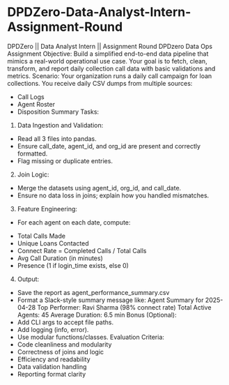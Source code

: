 # DPDZero-Data-Analyst-Intern-Assignment-Round
DPDZero || Data Analyst Intern || Assignment Round
DPDzero Data Ops Assignment
Objective:
Build a simplified end-to-end data pipeline that mimics a real-world operational use case. Your goal
is to fetch, clean, transform, and report daily collection call data with basic validations and metrics.
Scenario:
Your organization runs a daily call campaign for loan collections. You receive daily CSV dumps from
multiple sources:
- Call Logs
- Agent Roster
- Disposition Summary
Tasks:
1. Data Ingestion and Validation:
- Read all 3 files into pandas.
- Ensure call_date, agent_id, and org_id are present and correctly formatted.
- Flag missing or duplicate entries.
2. Join Logic:
- Merge the datasets using agent_id, org_id, and call_date.
- Ensure no data loss in joins; explain how you handled mismatches.
3. Feature Engineering:
- For each agent on each date, compute:
* Total Calls Made
* Unique Loans Contacted
* Connect Rate = Completed Calls / Total Calls
* Avg Call Duration (in minutes)
* Presence (1 if login_time exists, else 0)
4. Output:
- Save the report as agent_performance_summary.csv
- Format a Slack-style summary message like:
Agent Summary for 2025-04-28
Top Performer: Ravi Sharma (98% connect rate)
Total Active Agents: 45
Average Duration: 6.5 min
Bonus (Optional):
- Add CLI args to accept file paths.
- Add logging (info, error).
- Use modular functions/classes.
Evaluation Criteria:
- Code cleanliness and modularity
- Correctness of joins and logic
- Efficiency and readability
- Data validation handling
- Reporting format clarity
